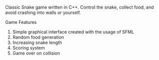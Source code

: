 Classic Snake game written in C++. Control the snake, collect food, and avoid crashing into walls or yourself.

Game Features
1. Simple graphical interface created with the usage of SFML
2. Random food generation
3. Increasing snake length
4. Scoring system
5. Game over on collision
